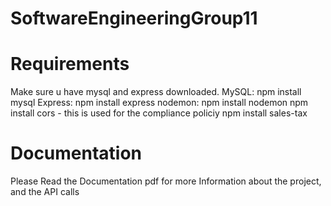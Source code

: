 # SoftwareEngineeringGroup11

# Requirements 
Make sure u have mysql and express downloaded. 
MySQL: npm install mysql
Express: npm install express 
nodemon: npm install nodemon
npm install cors  - this is used for the compliance policiy
npm install sales-tax

# Documentation 
Please Read the Documentation pdf for more Information about the project, and the API calls